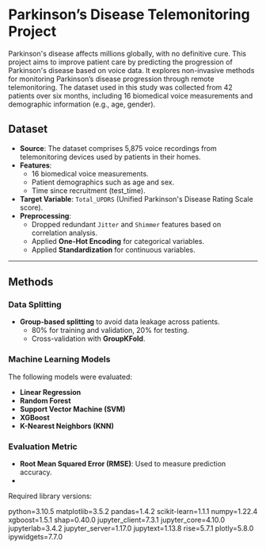 # Parkinson’s Disease Telemonitoring Project

Parkinson's disease affects millions globally, with no definitive cure. This project aims to improve patient care by predicting the progression of Parkinson's disease based on voice data. 
It explores non-invasive methods for monitoring Parkinson’s disease progression through remote telemonitoring.
The dataset used in this study was collected from 42 patients over six months, including 16 biomedical voice measurements and demographic information (e.g., age, gender). 

## Dataset
- **Source**: The dataset comprises 5,875 voice recordings from telemonitoring devices used by patients in their homes.
- **Features**:
  - 16 biomedical voice measurements.
  - Patient demographics such as age and sex.
  - Time since recruitment (test_time).
- **Target Variable**: `Total_UPDRS` (Unified Parkinson's Disease Rating Scale score).
- **Preprocessing**:
  - Dropped redundant `Jitter` and `Shimmer` features based on correlation analysis.
  - Applied **One-Hot Encoding** for categorical variables.
  - Applied **Standardization** for continuous variables.

---

## Methods
### Data Splitting
- **Group-based splitting** to avoid data leakage across patients.
  - 80% for training and validation, 20% for testing.
  - Cross-validation with **GroupKFold**.

### Machine Learning Models
The following models were evaluated:
- **Linear Regression**
- **Random Forest**
- **Support Vector Machine (SVM)**
- **XGBoost**
- **K-Nearest Neighbors (KNN)**

### Evaluation Metric
- **Root Mean Squared Error (RMSE)**: Used to measure prediction accuracy.
- 
Required library versions:

python=3.10.5
matplotlib=3.5.2
pandas=1.4.2
scikit-learn=1.1.1
numpy=1.22.4
xgboost=1.5.1
shap=0.40.0
jupyter_client=7.3.1
jupyter_core=4.10.0
jupyterlab=3.4.2
jupyter_server=1.17.0
jupytext=1.13.8
rise=5.7.1
plotly=5.8.0
ipywidgets=7.7.0
